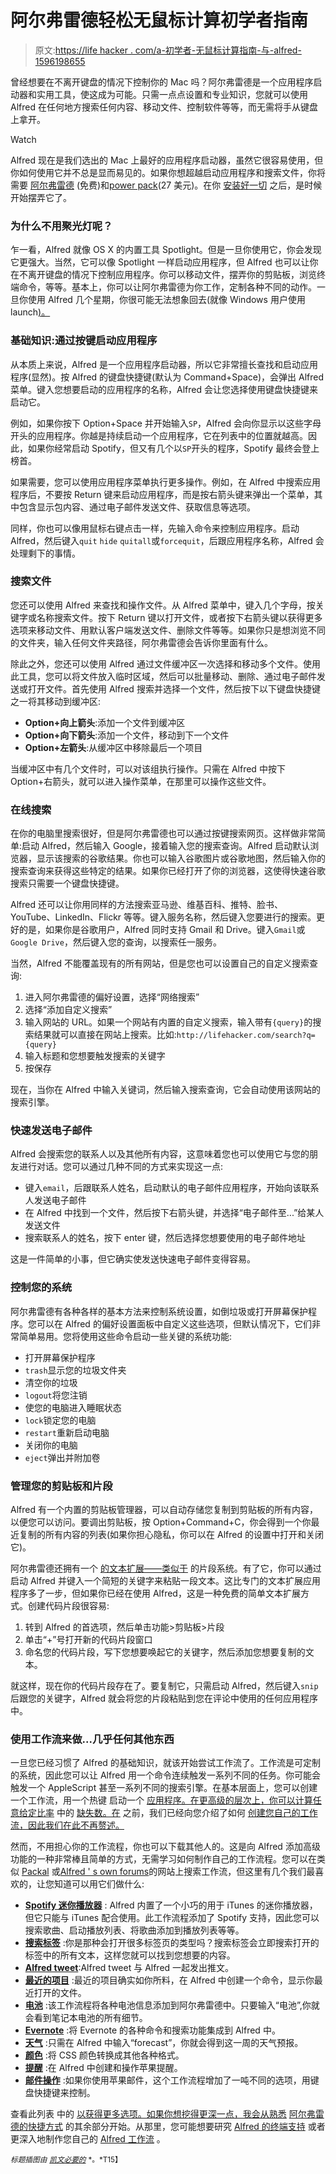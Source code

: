 # 阿尔弗雷德轻松无鼠标计算初学者指南

> 原文:[https://life hacker . com/a-初学者-无鼠标计算指南-与-alfred-1596198655](https://lifehacker.com/a-beginners-guide-to-mouseless-computing-with-alfred-1596198655)

曾经想要在不离开键盘的情况下控制你的 Mac 吗？阿尔弗雷德是一个应用程序启动器和实用工具，使这成为可能。只需一点点设置和专业知识，您就可以使用 Alfred 在任何地方搜索任何内容、移动文件、控制软件等等，而无需将手从键盘上拿开。

Watch

Alfred 现在是我们选出的 Mac 上最好的应用程序启动器，虽然它很容易使用，但你如何使用它并不总是显而易见的。如果你想超越启动应用程序和搜索文件，你将需要 [阿尔弗雷德](http://www.alfredapp.com/) (免费)和[power pack](https://buy.alfredapp.com/)(27 美元)。在你 [安装好一切](http://support.alfredapp.com/tutorials:your-first-5-minutes) 之后，是时候开始摆弄它了。

### 为什么不用聚光灯呢？

乍一看，Alfred 就像 OS X 的内置工具 Spotlight。但是一旦你使用它，你会发现它更强大。当然，它可以像 Spotlight 一样启动应用程序，但 Alfred 也可以让你在不离开键盘的情况下控制应用程序。你可以移动文件，摆弄你的剪贴板，浏览终端命令，等等。基本上，你可以让阿尔弗雷德为你工作，定制各种不同的动作。一旦你使用 Alfred 几个星期，你很可能无法想象回去(就像 Windows 用户使用 launch[)。](https://lifehacker.com/why-you-should-be-using-an-app-launcher-and-how-to-mak-5963597)

### 基础知识:通过按键启动应用程序

从本质上来说，Alfred 是一个应用程序启动器，所以它非常擅长查找和启动应用程序(显然)。按 Alfred 的键盘快捷键(默认为 Command+Space)，会弹出 Alfred 菜单。键入您想要启动的应用程序的名称，Alfred 会让您选择使用键盘快捷键来启动它。

例如，如果你按下 Option+Space 并开始输入`SP`，Alfred 会向你显示以这些字母开头的应用程序。你越是持续启动一个应用程序，它在列表中的位置就越高。因此，如果你经常启动 Spotify，但又有几个以`SP`开头的程序，Spotify 最终会登上榜首。

如果需要，您可以使用应用程序菜单执行更多操作。例如，在 Alfred 中搜索应用程序后，不要按 Return 键来启动应用程序，而是按右箭头键来弹出一个菜单，其中包含显示包内容、通过电子邮件发送文件、获取信息等选项。

同样，你也可以像用鼠标右键点击一样，先输入命令来控制应用程序。启动 Alfred，然后键入`quit` `hide` `quitall`或`forcequit`，后跟应用程序名称，Alfred 会处理剩下的事情。

### 搜索文件

您还可以使用 Alfred 来查找和操作文件。从 Alfred 菜单中，键入几个字母，按关键字或名称搜索文件。按下 Return 键以打开文件，或者按下右箭头键以获得更多选项来移动文件、用默认客户端发送文件、删除文件等等。如果你只是想浏览不同的文件夹，输入任何文件夹路径，阿尔弗雷德会告诉你里面有什么。

除此之外，您还可以使用 Alfred 通过文件缓冲区一次选择和移动多个文件。使用此工具，您可以将文件放入临时区域，然后可以批量移动、删除、通过电子邮件发送或打开文件。首先使用 Alfred 搜索并选择一个文件，然后按下以下键盘快捷键之一将其移动到缓冲区:

*   **Option+向上箭头**:添加一个文件到缓冲区
*   **Option+向下箭头**:添加一个文件，移动到下一个文件
*   **Option+左箭头**:从缓冲区中移除最后一个项目

当缓冲区中有几个文件时，可以对该组执行操作。只需在 Alfred 中按下 Option+右箭头，就可以进入操作菜单，在那里可以操作这些文件。

### 在线搜索

在你的电脑里搜索很好，但是阿尔弗雷德也可以通过按键搜索网页。这样做非常简单:启动 Alfred，然后输入 Google，接着输入您的搜索查询。Alfred 启动默认浏览器，显示该搜索的谷歌结果。你也可以输入谷歌图片或谷歌地图，然后输入你的搜索查询来获得这些特定的结果。如果你已经打开了你的浏览器，这使得快速谷歌搜索只需要一个键盘快捷键。

Alfred 还可以让你用同样的方法搜索亚马逊、维基百科、推特、脸书、YouTube、LinkedIn、Flickr 等等。键入服务名称，然后键入您要进行的搜索。更好的是，如果你是谷歌用户，Alfred 同时支持 Gmail 和 Drive。键入`Gmail`或`Google Drive`，然后键入您的查询，以搜索任一服务。

当然，Alfred 不能覆盖现有的所有网站，但是您也可以设置自己的自定义搜索查询:

1.  进入阿尔弗雷德的偏好设置，选择“网络搜索”
2.  选择“添加自定义搜索”
3.  输入网站的 URL。如果一个网站有内置的自定义搜索，输入带有`{query}`的搜索结果就可以直接在网站上搜索。比如:`http://lifehacker.com/search?q={query}`
4.  输入标题和您想要触发搜索的关键字
5.  按保存

现在，当你在 Alfred 中输入关键词，然后输入搜索查询，它会自动使用该网站的搜索引擎。

### 快速发送电子邮件

Alfred 会搜索您的联系人以及其他所有内容，这意味着您也可以使用它与您的朋友进行对话。您可以通过几种不同的方式来实现这一点:

*   键入`email`，后跟联系人姓名，启动默认的电子邮件应用程序，开始向该联系人发送电子邮件
*   在 Alfred 中找到一个文件，然后按下右箭头键，并选择“电子邮件至...”给某人发送文件
*   搜索联系人的姓名，按下 enter 键，然后选择您想要使用的电子邮件地址

这是一件简单的小事，但它确实使发送快速电子邮件变得容易。

### 控制您的系统

阿尔弗雷德有各种各样的基本方法来控制系统设置，如倒垃圾或打开屏幕保护程序。您可以在 Alfred 的偏好设置面板中自定义这些选项，但默认情况下，它们非常简单易用。您将使用这些命令启动一些关键的系统功能:

*   打开屏幕保护程序
*   `trash`显示您的垃圾文件夹
*   清空你的垃圾
*   `logout`将您注销
*   使您的电脑进入睡眠状态
*   `lock`锁定您的电脑
*   `restart`重新启动电脑
*   关闭你的电脑
*   `eject`弹出并附加卷

### 管理您的剪贴板和片段

Alfred 有一个内置的剪贴板管理器，可以自动存储您复制到剪贴板的所有内容，以便您可以访问。要调出剪贴板，按 Option+Command+C，你会得到一个你最近复制的所有内容的列表(如果你担心隐私，你可以在 Alfred 的设置中打开和关闭它)。

阿尔弗雷德还拥有一个 [的文本扩展——类似于](http://lifehacker.com/how-to-use-text-expansion-to-save-yourself-hours-of-typ-5611210) 的片段系统。有了它，你可以通过启动 Alfred 并键入一个简短的关键字来粘贴一段文本。这比专门的文本扩展应用程序多了一步，但如果你已经在使用 Alfred，这是一种免费的简单文本扩展方式。创建代码片段很容易:

1.  转到 Alfred 的首选项，然后单击功能>剪贴板>片段
2.  单击“+”号打开新的代码片段窗口
3.  命名您的代码片段，写下您想要唤起它的关键字，然后添加您想要复制的文本。

就这样，现在你的代码片段存在了。要复制它，只需启动 Alfred，然后键入`snip`后跟您的关键字，Alfred 就会将您的片段粘贴到您在评论中使用的任何应用程序中。

### 使用工作流来做...几乎任何其他东西

一旦您已经习惯了 Alfred 的基础知识，就该开始尝试工作流了。工作流是可定制的系统，因此您可以让 Alfred 用一个命令连续触发一系列不同的任务。你可能会触发一个 AppleScript 甚至一系列不同的搜索引擎。在基本层面上，您可以创建一个工作流，用一个热键 启动一个 [应用程序。在更高级的层次上，你可以计算任意给定比率](http://support.alfredapp.com/tutorials:hotkeys) 中的 [缺失数。在](http://www.packal.org/workflow/ratio-calculator) 之前，我们已经向您介绍了如何 [创建您自己的工作流，因此我们在此不再赘述。](https://lifehacker.com/how-to-automate-anything-with-alfred-workflows-then-sh-5993430)

然而，不用担心你的工作流程，你也可以下载其他人的。这是向 Alfred 添加高级功能的一种非常棒且简单的方式，无需学习如何制作自己的工作流程。您可以在类似 [Packal](http://www.packal.org/) 或[Alfred ' s own forums](http://www.alfredforum.com/forum/3-share-your-workflows/)的网站上搜索工作流，但这里有几个我们最喜欢的，让您知道可以用它们做什么:

*   [**Spotify 迷你播放器**](https://github.com/vdesabou/alfred-spotify-mini-player) : Alfred 内置了一个小巧的用于 iTunes 的迷你播放器，但它只能与 iTunes 配合使用。此工作流程添加了 Spotify 支持，因此您可以搜索歌曲、启动播放列表、将歌曲添加到播放列表等等。
*   [**搜索标签**](http://www.alfredforum.com/topic/236-search-safari-and-chrome-tabs-updated-feb-8-2014/) :你是那种会打开很多标签页的类型吗？搜索标签会立即搜索打开的标签中的所有文本，这样您就可以找到您想要的内容。
*   [**Alfred tweet**](http://dferg.us/alfredtweet-2/):Alfred tweet 与 Alfred 一起发出推文。
*   [**最近的项目**](http://www.alfredforum.com/topic/713-recent-items-40-docs-folders-apps-custom-categories-favorites-interaction-with-opensave-dialogs-and-more/) :最近的项目确实如你所料，在 Alfred 中创建一个命令，显示你最近打开的文件。
*   [**电池**](http://www.alfredforum.com/topic/1211-battery-view-summary-stats-about-your-laptop-battery/) :该工作流程将各种电池信息添加到阿尔弗雷德中。只要输入“电池”,你就会看到笔记本电池的所有细节。
*   [**Evernote**](http://dl.getdropbox.com/u/127623/Evernote.alfredworkflow) :将 Evernote 的各种命令和搜索功能集成到 Alfred 中。
*   [**天气**](http://dferg.us/weather-for-alfred-2/) :只需在 Alfred 中输入“forecast”，你就会得到这一周的天气预报。
*   [**颜色**](http://www.alfredforum.com/topic/805-colors%E2%80%94a-css-color-conversion-workflow/) :将 CSS 颜色转换成其他各种格式。
*   [**提醒**](http://www.alfredforum.com/topic/917-reminders/) :在 Alfred 中创建和操作苹果提醒。
*   [**邮件操作**](http://www.alfredforum.com/topic/379-mail-actions-workflow-updated-v07/) :如果你使用苹果邮件，这个工作流程增加了一吨不同的选项，用键盘快捷键来控制。

查看此列表 中的 [以获得更多选项。如果你想挖得更深一点，我会从熟悉](https://lifehacker.com/this-massive-list-of-alfred-workflows-automates-all-kin-1411849146) [阿尔弗雷德的快捷方式](http://support.alfredapp.com/cheatsheet) 的其余部分开始。从那里，您可能想要研究 [Alfred 的终端支持](http://support.alfredapp.com/features:terminal) 或者更深入地制作您自己的 [Alfred 工作流](http://support.alfredapp.com/workflows) 。

<small>*标题插图由*</small> [<small>*凯文必要的*</small>](http://www.kevinnecessary.com/) <small>*。*T15】</small>